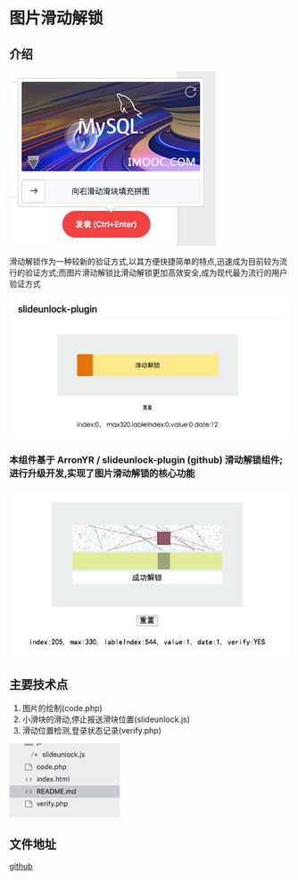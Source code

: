 # 图片滑动解锁

## 介绍

![img1](img/2.png)

滑动解锁作为一种较新的验证方式,以其方便快捷简单的特点,迅速成为目前较为流行的验证方式;而图片滑动解锁比滑动解锁更加高效安全,成为现代最为流行的用户验证方式

![img2](img/1.png)

###  本组件基于 ArronYR / slideunlock-plugin (github) 滑动解锁组件;进行升级开发,实现了图片滑动解锁的核心功能


![img3](img/3.png)

## 主要技术点
1. 图片的绘制(code.php)
2. 小滑块的滑动,停止报送滑块位置(slideunlock.js)
3. 滑动位置检测,登录状态记录(verify.php)

![img4](img/4.png)


## 文件地址

[github](https://github.com/jxj322991/verify_user)

<!-- ## 演示地址

[点击](http://jxjweb.sc2yun.com/verify/) -->